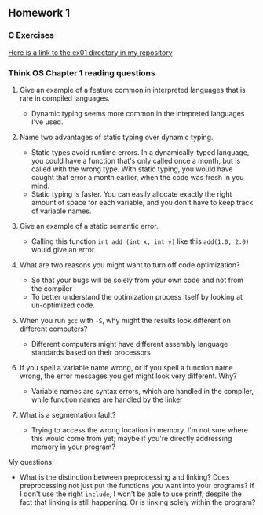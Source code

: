 ## Homework 1

### C Exercises

[Here is a link to the ex01 directory in my repository](https://github.com/SeanFoley123/ExercisesInC/tree/master/exercises/ex01)

### Think OS Chapter 1 reading questions

1) Give an example of a feature common in interpreted languages that is rare in compiled languages.
	- Dynamic typing seems more common in the intepreted languages I've used.

2) Name two advantages of static typing over dynamic typing.
	- Static types avoid runtime errors. In a dynamically-typed language, you could have a function that's only called once a month,
	  but is called with the wrong type. With static typing, you would have caught that error a month earlier, when the code was fresh
	  in you mind.
	- Static typing is faster. You can easily allocate exactly the right amount of space for each variable, and you don't have to keep 
	  track of variable names.

3) Give an example of a static semantic error.
	- Calling this function `int add (int x, int y)` like this `add(1.0, 2.0)` would give an error.

4) What are two reasons you might want to turn off code optimization?
	- So that your bugs will be solely from your own code and not from the compiler
	- To better understand the optimization process itself by looking at un-optimized code.

5) When you run `gcc` with `-S`, why might the results look different on different computers?
	- Different computers might have different assembly language standards based on their processors

6) If you spell a variable name wrong, or if you spell a function name wrong, the error messages 
you get might look very different.  Why?
	- Variable names are syntax errors, which are handled in the compiler, while function names are handled by the linker

7) What is a segmentation fault?
	- Trying to access the wrong location in memory. I'm not sure where this would come from yet; maybe if you're directly addressing
	  memory in your program?


My questions:
 - What is the distinction between preprocessing and linking? Does preprocessing not just put the functions you want into your programs?
   If I don't use the right `include`, I won't be able to use printf, despite the fact that linking is still happening. Or is linking
   solely within the program?